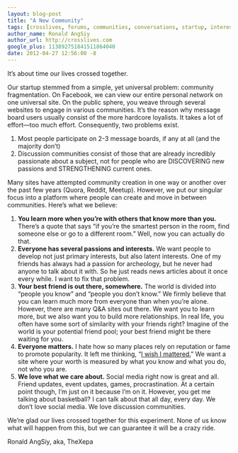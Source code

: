 ```yaml
---
layout: blog-post
title: "A New Community"
tags: [crosslives, forums, communities, conversations, startup, interests, new, revolutionary]
author_name: Ronald AngSiy
author_url: http://crosslives.com
google_plus: 113892751841511864040
date: 2012-04-27 12:56:00 -8
---
```


It’s about time our lives crossed together. 

Our startup stemmed from a simple, yet universal problem: community fragmentation. On Facebook, we can view our entire personal network on one universal site. On the public sphere, you weave through several websites to engage in various communities. It’s the reason why message board users usually consist of the more hardcore loyalists. It takes a lot of effort—too much effort. Consequently, two problems exist.

1.  Most people participate on 2-3 message boards, if any at all (and the majority don’t)
2.  Discussion communities consist of those that are already incredibly passionate about a subject, not for people who are DISCOVERING new passions and STRENGTHENING current ones.

Many sites have attempted community creation in one way or another over the past few years (Quora, Reddit, Meetup). However, we put our singular focus into a platform where people can create and move in between communities. Here’s what we believe:

1.  **You learn more when you’re with others that know more than you.** There’s a quote that says “if you’re the smartest person in the room, find someone else or go to a different room.” Well, now you can actually do that.
2.  **Everyone has several passions and interests.** We want people to develop not just primary interests, but also latent interests. One of my friends has always had a passion for archeology, but he never had anyone to talk about it with. So he just reads news articles about it once every while. I want to fix that problem.
3.  **Your best friend is out there, somewhere.** The world is divided into “people you know” and “people you don’t know.”  We firmly believe that you can learn much more from everyone than when you’re alone. However, there are many Q&A sites out there. We want you to learn more, but we also want you to build more relationships. In real life, you often have some sort of similarity with your friends right? Imagine of the world is your potential friend pool; your best friend might be there waiting for you.
4.  **Everyone matters.** I hate how so many places rely on reputation or fame to promote popularity. It left me thinking, “<u>I wish I mattered.</u>” We want a site where your worth is measured by what you know and what you do, not who you are.
5.  **We love what we care about.** Social media right now is great and all. Friend updates, event updates, games, procrastination. At a certain point though, I’m just on it because I’m on it. However, you get me talking about basketball? I can talk about that all day, every day. We don’t love social media. We love discussion communities.

We’re glad our lives crossed together for this experiment. None of us know what will happen from this, but we can guarantee it will be a crazy ride. 

Ronald AngSiy, aka, TheXepa

